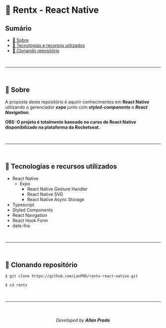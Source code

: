 # 🚀 Rentx - React Native

## Sumário

- [📖 Sobre](#-sobre)
- [💾 Tecnologias e recursos utilizados](#-Tecnologias-e-recursos-utilizados)
- [📁 Clonando repositório](#-Clonando-repositório)
<!-- - [🚧 Projeto](#-projeto) -->

<br>

---

<br>

## 📖 Sobre

A proposta deste repositório é aquirir conhecimentos em **React Native** utilizando o gerenciador **_expo_** junto com **_styled-components_** e **_React Navigation_**.

**OBS: O projeto é totalmente baseado no curso de React Native disponibilizado na plataforma da Rocketseat.**

<br>

---

<br>

## 💾 Tecnologias e recursos utilizados

- React Native
  - Expo
    - React Native Gesture Handler
    - React Native SVG
    - React Native Async Storage
- Typescript
- Styled Components
- React Navigation
- React Hook Form
- date-fns

<br>

---

<br>

## 📁 Clonando repositório

```bash
$ git clone https://github.com/LanPRD/rentx-react-native.git

$ cd rentx
```

<br>

---

<br>
<h6 align="center" font-size="11">Developed by <strong>Allan Prado</strong></h6>
